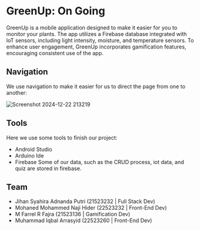 # GreenUp: On Going
GreenUp is a mobile application designed to make it easier for you to monitor your plants. The app utilizes a Firebase database integrated with IoT sensors, including light intensity, moisture, and temperature sensors. To enhance user engagement, GreenUp incorporates gamification features, encouraging consistent use of the app.

## Navigation
We use navigation to make it easier for us to direct the page from one to another:

![Screenshot 2024-12-22 213219](https://github.com/user-attachments/assets/7f12fc71-a279-4df9-a1ca-7ac881797763)

## Tools
Here we use some tools to finish our project:
* Android Studio
* Arduino Ide
* Firebase
Some of our data, such as the CRUD process, iot data, and quiz are stored in firebase.

## Team
* Jihan Syahira Adnanda Putri (21523232 | Full Stack Dev)
* Mohaned Mohammed Naji Hider (22523232 | Front-End Dev)
* M Farrel R Fajra (21523136 | Gamification Dev)
* Muhammad Iqbal Arrasyid (22523260 | Front-End Dev)
